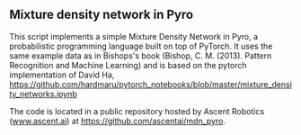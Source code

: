 ## Mixture density network in Pyro
This script implements a simple Mixture Density Network in Pyro, a probabilistic programming language built on top of PyTorch. It uses the same example data as in Bishops's book (Bishop, C. M. (2013). Pattern Recognition and Machine Learning) and is based on the pytorch implementation of David Ha, https://github.com/hardmaru/pytorch_notebooks/blob/master/mixture_density_networks.ipynb

The code is located in a public repository hosted by Ascent Robotics (www.ascent.ai) at https://github.com/ascentai/mdn_pyro.

